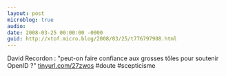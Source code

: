 ```yaml
---
layout: post
microblog: true
audio: 
date: 2008-03-25 00:00:00 -0000
guid: http://xtof.micro.blog/2008/03/25/t776797908.html
---
```

David Recordon : "peut-on faire confiance aux grosses tôles pour soutenir OpenID ?" [tinyurl.com/27zwos](http://tinyurl.com/27zwos) #doute #scepticisme
